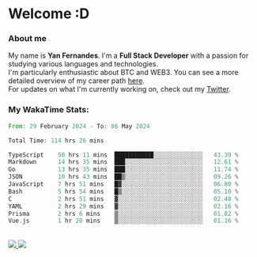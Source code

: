 # Welcome :D

### About me

My name is **Yan Fernandes**. I'm a **Full Stack Developer** with a passion for studying various languages and technologies. 
</br>
I'm particularly enthusiastic about BTC and WEB3. You can see a more detailed overview of my career path [here](https://yan-pi.vercel.app/).
</br>
For updates on what I'm currently working on, check out my [Twitter](https://twitter.com/yamigake).

### My WakaTime Stats:
<!--START_SECTION:waka-->

```rust
From: 29 February 2024 - To: 06 May 2024

Total Time: 114 hrs 26 mins

TypeScript    50 hrs 11 mins  ███████████░░░░░░░░░░░░░░   43.39 %
Markdown      14 hrs 35 mins  ███░░░░░░░░░░░░░░░░░░░░░░   12.61 %
Go            13 hrs 35 mins  ███░░░░░░░░░░░░░░░░░░░░░░   11.74 %
JSON          10 hrs 43 mins  ██▒░░░░░░░░░░░░░░░░░░░░░░   09.26 %
JavaScript    7 hrs 51 mins   █▓░░░░░░░░░░░░░░░░░░░░░░░   06.80 %
Bash          5 hrs 54 mins   █▒░░░░░░░░░░░░░░░░░░░░░░░   05.10 %
C             2 hrs 51 mins   ▓░░░░░░░░░░░░░░░░░░░░░░░░   02.48 %
YAML          2 hrs 29 mins   ▓░░░░░░░░░░░░░░░░░░░░░░░░   02.16 %
Prisma        2 hrs 6 mins    ▒░░░░░░░░░░░░░░░░░░░░░░░░   01.82 %
Vue.js        1 hr 20 mins    ▒░░░░░░░░░░░░░░░░░░░░░░░░   01.16 %
```

<!--END_SECTION:waka-->

<div style="display: inline_block"><br>
  <a style="border-radius:10px;" href="https://www.linkedin.com/in/yan-fernandes-55a81a201/" target="_blank"><img src="https://img.shields.io/badge/LinkedIn-0077B5?style=for-the-badge&logo=linkedin&logoColor=white" target="_blank"</a> 
  <a style="border-radius:10px;" href = "mailto:yanfernandes404@gmail.com"><img src="https://img.shields.io/badge/-Gmail-%23333?style=for-the-badge&logo=gmail&logoColor=white" target="_blank"></a>
</div>
